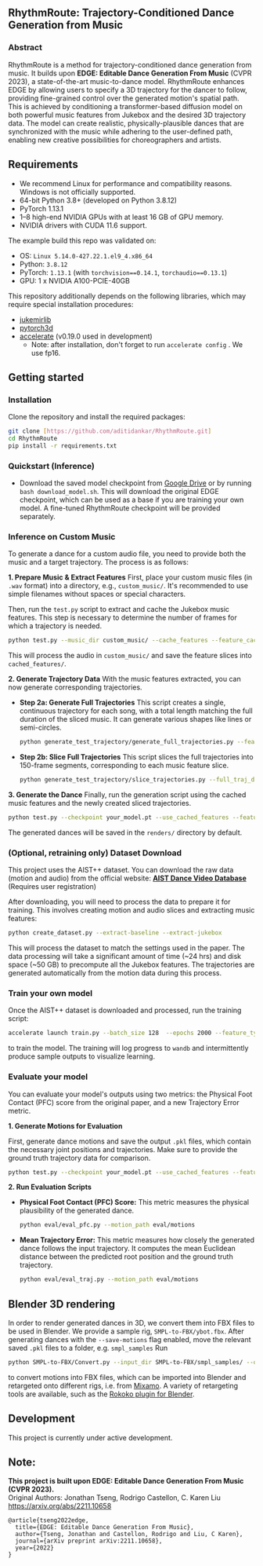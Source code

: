 ## RhythmRoute: Trajectory-Conditioned Dance Generation from Music

### Abstract
RhythmRoute is a method for trajectory-conditioned dance generation from music. It builds upon **EDGE: Editable Dance Generation From Music** (CVPR 2023), a state-of-the-art music-to-dance model. RhythmRoute enhances EDGE by allowing users to specify a 3D trajectory for the dancer to follow, providing fine-grained control over the generated motion's spatial path. This is achieved by conditioning a transformer-based diffusion model on both powerful music features from Jukebox and the desired 3D trajectory data. The model can create realistic, physically-plausible dances that are synchronized with the music while adhering to the user-defined path, enabling new creative possibilities for choreographers and artists.

## Requirements
*   We recommend Linux for performance and compatibility reasons. Windows is not officially supported.
*   64-bit Python 3.8+ (developed on Python 3.8.12)
*   PyTorch 1.13.1
*   1–8 high-end NVIDIA GPUs with at least 16 GB of GPU memory.
*   NVIDIA drivers with CUDA 11.6 support.

The example build this repo was validated on:
*   OS: `Linux 5.14.0-427.22.1.el9_4.x86_64`
*   Python: `3.8.12`
*   PyTorch: `1.13.1` (with `torchvision==0.14.1`, `torchaudio==0.13.1`)
*   GPU: 1 x NVIDIA A100-PCIE-40GB
<!-- *   Note: Detailed CPU, System RAM, and driver versions can be added here.* -->

This repository additionally depends on the following libraries, which may require special installation procedures:
* [jukemirlib](https://github.com/rodrigo-castellon/jukemirlib)
* [pytorch3d](https://github.com/facebookresearch/pytorch3d)
* [accelerate](https://huggingface.co/docs/accelerate/v0.19.0/en/index) (v0.19.0 used in development)
	* Note: after installation, don't forget to run `accelerate config` . We use fp16.

## Getting started
### Installation
Clone the repository and install the required packages:
```.bash
git clone [https://github.com/aditidankar/RhythmRoute.git]
cd RhythmRoute
pip install -r requirements.txt
```

### Quickstart (Inference)
* Download the saved model checkpoint from [Google Drive](https://drive.google.com/file/d/1BAR712cVEqB8GR37fcEihRV_xOC-fZrZ/view?usp=share_link) or by running `bash download_model.sh`. This will download the original EDGE checkpoint, which can be used as a base if you are training your own model. A fine-tuned RhythmRoute checkpoint will be provided separately.

### Inference on Custom Music
To generate a dance for a custom audio file, you need to provide both the music and a target trajectory. The process is as follows:

**1. Prepare Music & Extract Features**
First, place your custom music files (in `.wav` format) into a directory, e.g., `custom_music/`. It's recommended to use simple filenames without spaces or special characters.

Then, run the `test.py` script to extract and cache the Jukebox music features. This step is necessary to determine the number of frames for which a trajectory is needed.

```.bash
python test.py --music_dir custom_music/ --cache_features --feature_cache_dir cached_features/ --no_render
```
This will process the audio in `custom_music/` and save the feature slices into `cached_features/`.

**2. Generate Trajectory Data**
With the music features extracted, you can now generate corresponding trajectories.

*   **Step 2a: Generate Full Trajectories**
    This script creates a single, continuous trajectory for each song, with a total length matching the full duration of the sliced music. It can generate various shapes like lines or semi-circles.
    ```.bash
    python generate_test_trajectory/generate_full_trajectories.py --feature_dir cached_features/ --traj_dir data/trajectories_full --shape random
    ```
*   **Step 2b: Slice Full Trajectories**
    This script slices the full trajectories into 150-frame segments, corresponding to each music feature slice.
    ```.bash
    python generate_test_trajectory/slice_trajectories.py --full_traj_dir data/trajectories_full --sliced_traj_dir data/trajectories_sliced --feature_dir cached_features/
    ```

**3. Generate the Dance**
Finally, run the generation script using the cached music features and the newly created sliced trajectories.
```.bash
python test.py --checkpoint your_model.pt --use_cached_features --feature_cache_dir cached_features/ --trajectory_dir data/trajectories_sliced/
```
The generated dances will be saved in the `renders/` directory by default.

### (Optional, retraining only) Dataset Download
This project uses the AIST++ dataset. You can download the raw data (motion and audio) from the official website:
**[AIST Dance Video Database](https://aistdancedb.ongaaccel.jp/database_download/)** (Requires user registration)

After downloading, you will need to process the data to prepare it for training. This involves creating motion and audio slices and extracting music features:
```.bash
python create_dataset.py --extract-baseline --extract-jukebox
```
This will process the dataset to match the settings used in the paper. The data processing will take a significant amount of time (~24 hrs) and disk space (~50 GB) to precompute all the Jukebox features. The trajectories are generated automatically from the motion data during this process.

### Train your own model
Once the AIST++ dataset is downloaded and processed, run the training script:
```.bash
accelerate launch train.py --batch_size 128  --epochs 2000 --feature_type jukebox
```
to train the model. The training will log progress to `wandb` and intermittently produce sample outputs to visualize learning.

### Evaluate your model
You can evaluate your model's outputs using two metrics: the Physical Foot Contact (PFC) score from the original paper, and a new Trajectory Error metric.

**1. Generate Motions for Evaluation**

First, generate dance motions and save the output `.pkl` files, which contain the necessary joint positions and trajectories. Make sure to provide the ground truth trajectory data for comparison.
```.bash
python test.py --checkpoint your_model.pt --use_cached_features --feature_cache_dir cached_features/ --trajectory_dir data/trajectories_sliced/ --save_motions --motion_save_dir eval/motions
```

**2. Run Evaluation Scripts**

*   **Physical Foot Contact (PFC) Score:** This metric measures the physical plausibility of the generated dance.
    ```.bash
    python eval/eval_pfc.py --motion_path eval/motions
    ```
*   **Mean Trajectory Error:** This metric measures how closely the generated dance follows the input trajectory. It computes the mean Euclidean distance between the predicted root position and the ground truth trajectory.
    ```.bash
    python eval/eval_traj.py --motion_path eval/motions
    ```

## Blender 3D rendering
In order to render generated dances in 3D, we convert them into FBX files to be used in Blender. We provide a sample rig, `SMPL-to-FBX/ybot.fbx`.
After generating dances with the `--save-motions` flag enabled, move the relevant saved `.pkl` files to a folder, e.g. `smpl_samples`
Run
```.bash
python SMPL-to-FBX/Convert.py --input_dir SMPL-to-FBX/smpl_samples/ --output_dir SMPL-to-FBX/fbx_out
```
to convert motions into FBX files, which can be imported into Blender and retargeted onto different rigs, i.e. from [Mixamo](https://www.mixamo.com). A variety of retargeting tools are available, such as the [Rokoko plugin for Blender](https://www.rokoko.com/integrations/blender).

## Development
This project is currently under active development.


## Note:
**This project is built upon EDGE: Editable Dance Generation From Music (CVPR 2023).**<br>
Original Authors: Jonathan Tseng, Rodrigo Castellon, C. Karen Liu<br>
https://arxiv.org/abs/2211.10658

```
@article{tseng2022edge,
  title={EDGE: Editable Dance Generation From Music},
  author={Tseng, Jonathan and Castellon, Rodrigo and Liu, C Karen},
  journal={arXiv preprint arXiv:2211.10658},
  year={2022}
}
```

<!-- ## Citation

## Acknowledgements
We would like to thank [lucidrains](https://github.com/lucidrains) for the [Adan](https://github.com/lucidrains/Adan-pytorch) and [diffusion](https://github.com/lucidrains/denoising-diffusion-pytorch) repos, [softcat477](https://github.com/softcat477) for their [SMPL to FBX](https://github.com/softcat477/SMPL-to-FBX) library, and [BobbyAnguelov](https://github.com/BobbyAnguelov) for their [FBX Converter tool](https://github.com/BobbyAnguelov/FbxFormatConverter). -->
